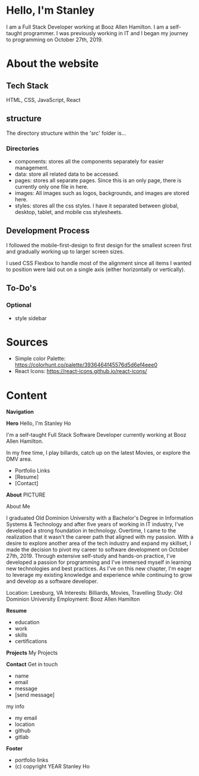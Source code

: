 # Hello, I'm Stanley

I am a Full Stack Developer working at Booz Allen Hamilton. I am a self-taught programmer. I was previously working in IT and I began my journey to programming on October 27th, 2019.

# About the website

## Tech Stack

HTML, CSS, JavaScript, React

## structure

The directory structure within the 'src' folder is...

### Directories

- components: stores all the components separately for easier management.
- data: store all related data to be accessed.
- pages: stores all separate pages. Since this is an only page, there is currently only one file in here.
- images: All images such as logos, backgrounds, and images are stored here.
- styles: stores all the css styles. I have it separated between global, desktop, tablet, and mobile css stylesheets.

## Development Process

I followed the mobile-first-design to first design for the smallest screen first and gradually working up to larger screen sizes.

I used CSS Flexbox to handle most of the alignment since all items I wanted to position were laid out on a single axis (either horizontally or vertically).

## To-Do's

### Optional

- style sidebar

# Sources

- Simple color Palette: https://colorhunt.co/palette/3936464f45576d5d6ef4eee0
- React Icons: https://react-icons.github.io/react-icons/

# Content

**Navigation**

**Hero**
Hello, I'm Stanley Ho

I'm a self-taught Full Stack Software Developer currently working at Booz Allen Hamilton.

In my free time, I play billards, catch up on the latest Movies, or explore the DMV area.

- Portfolio Links
- [Resume]
- [Contact]

**About**
PICTURE

About Me

I graduated Old Dominion University with a Bachelor's Degree in Information Systems & Technology and after five years of working in IT industry, I've developed a strong foundation in technology. Overtime, I came to the realization that it wasn't the career path that aligned with my passion. With a desire to explore another area of the tech industry and expand my skillset, I made the decision to pivot my career to software development on October 27th, 2019. Through extensive self-study and hands-on practice, I've developed a passion for programming and I've immersed myself in learning new technologies and best practices. As I've on this new chapter, I'm eager to leverage my existing knowledge and experience while continuing to grow and develop as a software developer.

Location: Leesburg, VA
Interests: Billiards, Movies, Travelling
Study: Old Dominion University
Employment: Booz Allen Hamilton

**Resume**

- education
- work
- skills
- certifications

**Projects**
My Projects

**Contact**
Get in touch

- name
- email
- message
- [send message]

my info

- my email
- location
- github
- gitlab

**Footer**

- portfolio links
- (c) copyright YEAR Stanley Ho
